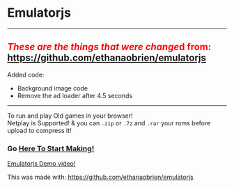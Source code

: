 # Emulatorjs

---
## <span style="color: red;">*These are the things that were change*d from: https://github.com/ethanaobrien/emulatorjs</span>

Added code:

- Background image code
- Remove the ad loader after 4.5 seconds

---

To run and play Old games in your browser!
<br/> 
Netplay is Supported! & you can `.zip` or `.7z` and `.rar` your roms before upload to compress it!
<br/>

### Go [Here To Start Making!](https://allancoding.github.io/emulatorjs-maker/)

[Emulatorjs Demo video!](https://allancoding.github.io/emulatorjs-maker/files/emulatorjs.mp4)

This was made with: https://github.com/ethanaobrien/emulatorjs
